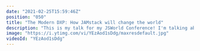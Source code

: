 ```yaml
---
date: "2021-02-25T15:59:46Z"
position: "050"
title: "The Modern DXP: How JAMstack will change the world"
description: "This is my talk for my JSWorld Conference! I'm talking about how JAMstack will change the world. I now work at Uniform where we take disrupting the status quo of Digital Experience Platform software seriously :)\n\nFollow me here:\nWebsite: https://timbenniks.dev\nTwitter: https://twitter.com/timbenniks\nGithub: https://github.com/timbenniks\nUniform: https://uniform.dev"
image: "https://i.ytimg.com/vi/YEzAod1sDdg/maxresdefault.jpg"
videoId: "YEzAod1sDdg"
---
```


